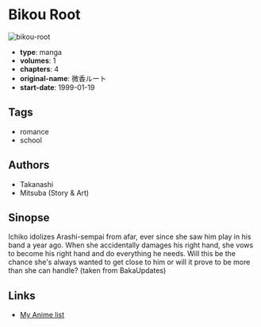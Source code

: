 # Bikou Root

![bikou-root](https://cdn.myanimelist.net/images/manga/5/130451.jpg)

-   **type**: manga
-   **volumes**: 1
-   **chapters**: 4
-   **original-name**: 微香ルート
-   **start-date**: 1999-01-19

## Tags

-   romance
-   school

## Authors

-   Takanashi
-   Mitsuba (Story & Art)

## Sinopse

Ichiko idolizes Arashi-sempai from afar, ever since she saw him play in his band a year ago. When she accidentally damages his right hand, she vows to become his right hand and do everything he needs. Will this be the chance she's always wanted to get close to him or will it prove to be more than she can handle? (taken from BakaUpdates)

## Links

-   [My Anime list](https://myanimelist.net/manga/3181/Bikou_Root)
